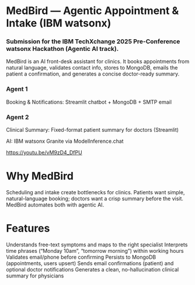 # MedBird — Agentic Appointment & Intake (IBM watsonx)

### Submission for the IBM TechXchange 2025 Pre-Conference watsonx Hackathon (Agentic AI track).

MedBird is an AI front-desk assistant for clinics. It books appointments from natural language, validates contact info, stores to MongoDB, emails the patient a confirmation, and generates a concise doctor-ready summary.

### Agent 1 
Booking & Notifications: Streamlit chatbot + MongoDB + SMTP email

### Agent 2 
Clinical Summary: Fixed-format patient summary for doctors (Streamlit)

AI: IBM watsonx Granite via ModelInference.chat

https://youtu.be/vM9zD4_DfPU

# Why MedBird

Scheduling and intake create bottlenecks for clinics. Patients want simple, natural-language booking; doctors want a crisp summary before the visit. MedBird automates both with agentic AI.

# Features

Understands free-text symptoms and maps to the right specialist
Interprets time phrases (“Monday 10am”, “tomorrow morning”) within working hours
Validates email/phone before confirming
Persists to MongoDB (appointments, users upsert)
Sends email confirmations (patient) and optional doctor notifications
Generates a clean, no-hallucination clinical summary for physicians

